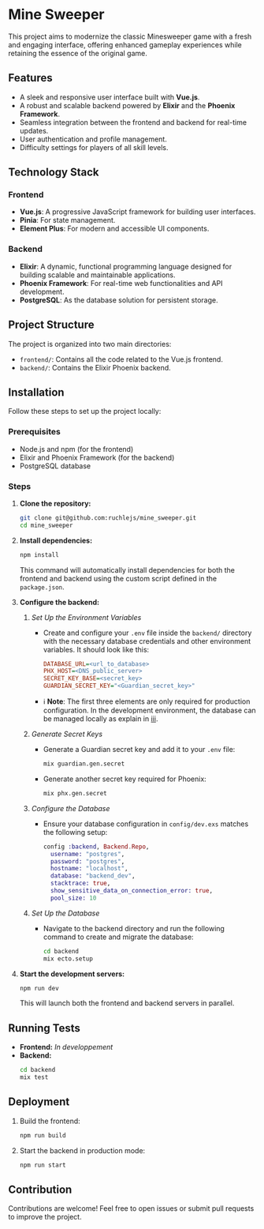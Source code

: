 # Mine Sweeper

This project aims to modernize the classic Minesweeper game with a fresh and engaging interface, offering enhanced gameplay experiences while retaining the essence of the original game.

## Features

- A sleek and responsive user interface built with **Vue.js**.
- A robust and scalable backend powered by **Elixir** and the **Phoenix Framework**.
- Seamless integration between the frontend and backend for real-time updates.
- User authentication and profile management.
- Difficulty settings for players of all skill levels.

## Technology Stack

### Frontend

- **Vue.js**: A progressive JavaScript framework for building user interfaces.
- **Pinia**: For state management.
- **Element Plus**: For modern and accessible UI components.

### Backend

- **Elixir**: A dynamic, functional programming language designed for building scalable and maintainable applications.
- **Phoenix Framework**: For real-time web functionalities and API development.
- **PostgreSQL**: As the database solution for persistent storage.

## Project Structure

The project is organized into two main directories:

- `frontend/`: Contains all the code related to the Vue.js frontend.
- `backend/`: Contains the Elixir Phoenix backend.

## Installation

Follow these steps to set up the project locally:

### Prerequisites

- Node.js and npm (for the frontend)
- Elixir and Phoenix Framework (for the backend)
- PostgreSQL database

### Steps

1. **Clone the repository:**

   ```bash
   git clone git@github.com:ruchlejs/mine_sweeper.git
   cd mine_sweeper
   ```

2. **Install dependencies:**

   ```bash
   npm install
   ```

   This command will automatically install dependencies for both the frontend and backend using the custom script defined in the `package.json`.

3. **Configure the backend:**

   1. _Set Up the Environment Variables_

      - Create and configure your `.env` file inside the `backend/` directory with the necessary database credentials and other environment variables. It should look like this:

        ```ini
        DATABASE_URL=<url_to_database>
        PHX_HOST=<DNS_public_server>
        SECRET_KEY_BASE=<secret_key>
        GUARDIAN_SECRET_KEY="<Guardian_secret_key>"
        ```
        
      - ℹ️ **Note**: The first three elements are only required for production configuration. In the development environment, the database can be managed locally as explain in [iii](#db).


   2. _Generate Secret Keys_

      - Generate a Guardian secret key and add it to your `.env` file:
        
        ```bash
        mix guardian.gen.secret
        ```
      - Generate another secret key required for Phoenix:
        
        ```bash
        mix phx.gen.secret
        ```

   3. _Configure the Database_
<a id="db"></a>
   
      - Ensure your database configuration in `config/dev.exs` matches the following setup:

        ```elixir
        config :backend, Backend.Repo,
          username: "postgres",
          password: "postgres",
          hostname: "localhost",
          database: "backend_dev",
          stacktrace: true,
          show_sensitive_data_on_connection_error: true,
          pool_size: 10
        ```

   4. _Set Up the Database_
      - Navigate to the backend directory and run the following command to create and migrate the database:
   
        ```bash
        cd backend
        mix ecto.setup
        ```

4. **Start the development servers:**
   ```bash
   npm run dev
   ```
   This will launch both the frontend and backend servers in parallel.

## Running Tests

- **Frontend:**
  <!-- ```bash
  npm run test --prefix frontend
  ``` -->
  _In developpement_
- **Backend:**
  ```bash
  cd backend
  mix test
  ```

## Deployment

1. Build the frontend:
   
   ```bash
   npm run build
   ```
2. Start the backend in production mode:
   
   ```bash
   npm run start
   ```

## Contribution

Contributions are welcome! Feel free to open issues or submit pull requests to improve the project.
